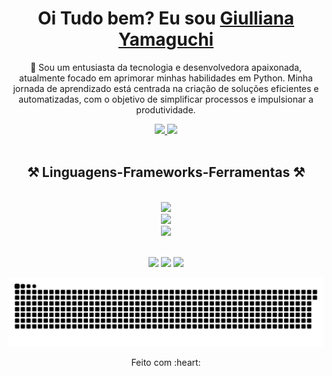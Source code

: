 <div>
  
  <h1 align="center">
    Oi Tudo bem? Eu sou 
    <a href="www.linkedin.com/in/giulliana-yamaguchi-tavares-93a157216">Giulliana Yamaguchi</a>
  </h1>
  
  <p align="center">
   🚀 Sou um entusiasta da tecnologia e desenvolvedora apaixonada, atualmente focado em aprimorar minhas habilidades em Python. Minha jornada de aprendizado está centrada na criação de soluções eficientes e automatizadas, com o objetivo de simplificar processos e impulsionar a produtividade.
  </p>

</div>

<div align="center">
  <a href="https://github.com/Giullianayamaguchi">
    <img height="150em" src="https://github-readme-stats.vercel.app/api?username=duribeiro&count_private=true&include_all_commits=true&show_icons=true&theme=dracula&hide_border=false&show_owner=true"/>
    <img height="150em" src="https://github-readme-stats.vercel.app/api/top-langs/?username=duribeiro&theme=dracula&hide_border=false&&layout=compact"/>
  </a>
</div>

<div align="center" valign="top"><br>
    <h2 align="center" >⚒️ Linguagens-Frameworks-Ferramentas ⚒️</h2>
<br>
<div align="center" >
   
  <img src="https://skillicons.dev/icons?i=py,vscode,github,figma,c,git,cs" />
  <br>
  <img src="https://skillicons.dev/icons?i=arduino,django,bootstrap,html,css,mysql" />
  <br>
  <img src="https://skillicons.dev/icons?i=figma,c,cs,php,postgres" />
</div>
</div><br>

<div align="center">
  
  <a href="https://www.instagram.com/liana_yamaguchi/" target="_blank"><img src="https://img.shields.io/badge/-Instagram-%23E4405F?style=for-the-badge&logo=instagram&logoColor=white" target="_blank"></a>
  <a href="www.linkedin.com/in/giulliana-yamaguchi-tavares-93a157216" target="_blank"><img src="https://img.shields.io/badge/-LinkedIn-%230077B5?style=for-the-badge&logo=linkedin&logoColor=white" target="_blank"></a> 
  <a href="mailto:tavaresgiulliana@gmail.com"><img src="https://img.shields.io/badge/-Gmail-%23333?style=for-the-badge&logo=gmail&logoColor=white" target="_blank"></a>
</div>

<div align="center">

  ![Snake animation](https://github.com/Giullianayamaguchi/git/blob/main/github-contribution-grid-snake.svg)
  
</div>

<div align="center">
  <p>Feito com :heart: </p>
</div>
